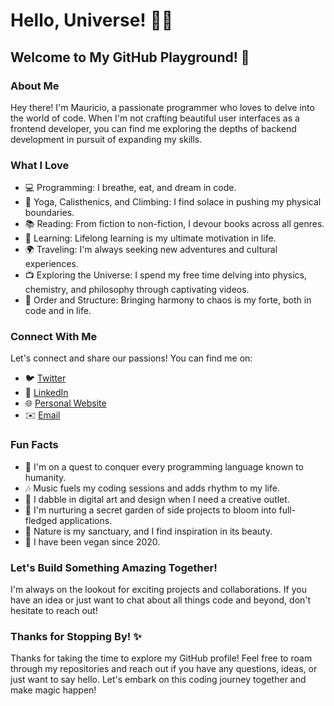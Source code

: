 # Hello, Universe! 🙏🏼

## Welcome to My GitHub Playground! 🚀

### About Me

Hey there! I'm Mauricio, a passionate programmer who loves to delve into the world of code. When I'm not crafting beautiful user interfaces as a frontend developer, you can find me exploring the depths of backend development in pursuit of expanding my skills.

### What I Love

- 💻 Programming: I breathe, eat, and dream in code.
- 🧘 Yoga, Calisthenics, and Climbing: I find solace in pushing my physical boundaries.
- 📚 Reading: From fiction to non-fiction, I devour books across all genres.
- 🌱 Learning: Lifelong learning is my ultimate motivation in life.
- 🌍 Traveling: I'm always seeking new adventures and cultural experiences.
- 📺 Exploring the Universe: I spend my free time delving into physics, chemistry, and philosophy through captivating videos.
- 🧠 Order and Structure: Bringing harmony to chaos is my forte, both in code and in life.

### Connect With Me

Let's connect and share our passions! You can find me on:

- 🐦 [Twitter](https://twitter.com/mau_gar_ola)
- 💼 [LinkedIn](https://www.linkedin.com/in/mauriciogolagaray/)
- 🌐 [Personal Website](https://maugarolaportfolio.netlify.app)
- ✉️ [Email](mailto:mau.gar.ola@hotmail.com)

### Fun Facts

- 🌟 I'm on a quest to conquer every programming language known to humanity.
- 🎶 Music fuels my coding sessions and adds rhythm to my life.
- 🎨 I dabble in digital art and design when I need a creative outlet.
- 🌷 I'm nurturing a secret garden of side projects to bloom into full-fledged applications.
- 🍁 Nature is my sanctuary, and I find inspiration in its beauty.
- 🌱 I have been vegan since 2020.

### Let's Build Something Amazing Together!

I'm always on the lookout for exciting projects and collaborations. If you have an idea or just want to chat about all things code and beyond, don't hesitate to reach out!

### Thanks for Stopping By! ✨

Thanks for taking the time to explore my GitHub profile! Feel free to roam through my repositories and reach out if you have any questions, ideas, or just want to say hello. Let's embark on this coding journey together and make magic happen!

